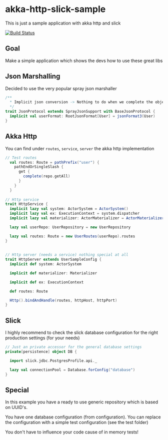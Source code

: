 # akka-http-slick-sample
This is just a sample application with akka http and slick

[![Build Status](https://travis-ci.org/Freshwood/akka-http-slick-sample.svg?branch=master)](https://travis-ci.org/Freshwood/akka-http-slick-sample)

## Goal
Make a simple application which shows the devs how to use these great libs

## Json Marshalling
Decided to use the very popular spray json marshaller
````scala
/**
  * Implicit json conversion -> Nothing to do when we complete the object
  */
trait JsonProtocol extends SprayJsonSupport with BaseJsonProtocol {
  implicit val userFormat: RootJsonFormat[User] = jsonFormat3(User)
}

````

## Akka Http
You can find under ``routes``, ``service``, ``server`` the akka http implementation
```scala
// Test routes
  val routes: Route = pathPrefix("user") {
    pathEndOrSingleSlash {
      get {
        complete(repo.getAll)
      }
    }
  }
  
// Http service
trait HttpService {
  implicit lazy val system: ActorSystem = ActorSystem()
  implicit lazy val ex: ExecutionContext = system.dispatcher
  implicit lazy val materializer: ActorMaterializer = ActorMaterializer()

  lazy val userRepo: UserRepository = new UserRepository

  lazy val routes: Route = new UserRoutes(userRepo).routes
}
  
  
// Http server (needs a service) nothing special at all
trait HttpServer extends UserSampleConfig {
  implicit def system: ActorSystem

  implicit def materializer: Materializer

  implicit def ex: ExecutionContext

  def routes: Route

  Http().bindAndHandle(routes, httpHost, httpPort)
}

```

## Slick
I highly recommend to check the slick database
configuration for the right production settings
(for your needs) 
````scala
// Just an private accessor for the general database settings
private[persistence] object DB {

  import slick.jdbc.PostgresProfile.api._

  lazy val connectionPool = Database.forConfig("database")
}

````

## Special
In this example you have a ready to use generic repository which is based on UUID's. 

You have one database configuration (from configuration). You can replace the configuration with a simple test configuration (see the test folder)

You don't have to influence your code cause of in memory tests! 